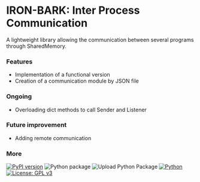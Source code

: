 # IRON-BARK: Inter Process Communication
A lightweight library allowing the communication between several programs through SharedMemory.

### Features
* Implementation of a functional version
* Creation of a communication module by JSON file

### Ongoing
* Overloading dict methods to call Sender and Listener

### Future improvement
* Adding remote communication

### More
[![PyPI version](https://badge.fury.io/py/IRONbark.svg)](https://badge.fury.io/py/IRONbark)
![Python package](https://github.com/Zentetsu/IRON/workflows/Python%20package/badge.svg?branch=master)
![Upload Python Package](https://github.com/Zentetsu/IRONbark/workflows/Upload%20Python%20Package/badge.svg)
[![Python](https://shields.io/badge/python-3.8_|_3.9_|_3.10-blue.svg)](https://www.python.org/downloads/release/python-380/)
[![License: GPL v3](https://img.shields.io/badge/License-GPL%20v3-blue.svg)](http://www.gnu.org/licenses/gpl-3.0)
